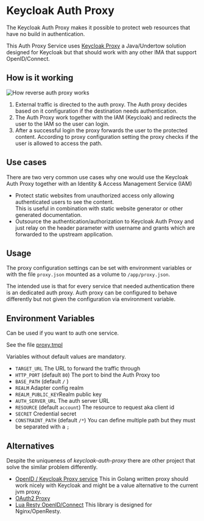 # Keycloak Auth Proxy

The Keycloak Auth Proxy makes it possible to protect web resources that have no build in authentication.

This Auth Proxy Service uses [Keycloak Proxy][kcp] a Java/Undertow solution designed for Keycloak but that should work with any other IMA that support OpenID/Connect.

## How is it working

![How reverse auth proxy works][prx_diag]

1. External traffic is directed to the auth proxy. The Auth proxy decides based on it configuration if the destination needs authentication.
2. The Auth Proxy work together with the IAM (Keycloak) and redirects the user to the IAM so the user can login.
3.  After a successful login the proxy forwards the user to the protected content. According to proxy configuration setting the proxy checks if the user is allowed to access the path.

## Use cases

There are two very common use cases why one would use the Keycloak Auth Proxy together with an Identity & Access Management Service (IAM)

- Protect static websites from unauthorized access only allowing authenticated users to see the content.  
  This is useful in combination with static website generator or other generated documentation.
- Outsource the authentication/authorization to Keycloak Auth Proxy and just relay on the header parameter with username and grants which are forwarded to the upstream application.


## Usage 

The proxy configuration settings can be set with environment variables or with the file `proxy.json` mounted as a volume to `/app/proxy.json`.

The intended use is that for every service that needed authentication there is an dedicated auth proxy. Auth proxy can be configured to behave differently but not given the configuration via environment variable. 

## Environment Variables
Can be used if you want to auth one service.

See the file [proxy.tmpl](proxy.tmpl)

Variables without default values are mandatory.

- `TARGET_URL` The URL to forward the traffic through
- `HTTP_PORT` (default `80`) The port to bind the Auth Proxy too
- `BASE_PATH` (default `/` )
- `REALM` Adapter config realm
- `REALM_PUBLIC_KEY`Realm public key
- `AUTH_SERVER_URL` The auth server URL 
- `RESOURCE` (default `account`) The resource to request aka client id
- `SECRET` Credential secret
- `CONSTRAINT_PATH` (default `/*`) You can define multiple path but they must be separated with a `;`

## Alternatives

Despite the uniqueness of _keycloak-auth-proxy_ there are other project that solve the similar problem differently.

- [OpenID / Keycloak Proxy service](https://github.com/gambol99/keycloak-proxy) This in Golang written proxy should work nicely with Keycloak and might be a value alternative to the current jvm proxy.
- [OAuth2 Proxy](https://github.com/bitly/oauth2_proxy)
- [Lua Resty OpenID/Connect](https://github.com/pingidentity/lua-resty-openidc) This library is designed for Nginx/OpenResty. 

<!-- Links -->

[kcp]: https://github.com/keycloak/keycloak/tree/master/proxy
[prx_diag]: https://cdn.rawgit.com/8gears/keycloak-auth-proxy/master/docs/images/How_Keycloak_Auth_Proxy_works.svg
